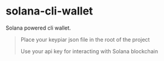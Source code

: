 # solana-cli-wallet

Solana powered cli wallet.
> Place your keypiar json file in the root of the project
> 
> Use your api key for interacting with Solana blockchain
